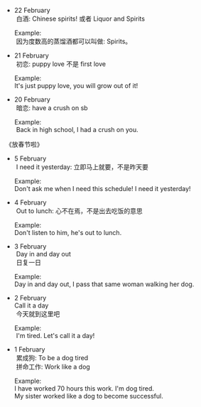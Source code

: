 - 22 February  
  白酒: Chinese spirits! 或者 Liquor and Spirits  
  
  Example:  
  因为度数高的蒸馏酒都可以叫做: Spirits。  
  
- 21 February  
  初恋: puppy love 不是 first love  
  
  Example:  
  It's just puppy love, you will grow out of it!
  
- 20 February  
  暗恋: have a crush on sb  
  
  Example:  
  Back in high school, I had a crush on you.
  
  《放春节啦》

- 5 February  
  I need it yesterday: 立即马上就要，不是昨天要  
  
  Example:  
  Don't ask me when I need this schedule! I need it yesterday!  

- 4 February  
  Out to lunch: 心不在焉，不是出去吃饭的意思  
  
  Example:  
  Don't listen to him, he's out to lunch.

- 3 February  
  Day in and day out  
  日复一日  
  
  Example:  
  Day in and day out, I pass that same woman walking her dog.

- 2 February  
  Call it a day  
  今天就到这里吧  
  
  Example:  
  I'm tired. Let's call it a day!

- 1 February    
  累成狗:  To be a dog tired  
  拼命工作: Work like a dog  
  
  Example:  
  I have worked 70 hours this work. I'm dog tired.    
  My sister worked like a dog to become successful.  
